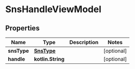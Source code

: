 
# SnsHandleViewModel

## Properties
Name | Type | Description | Notes
------------ | ------------- | ------------- | -------------
**snsType** | [**SnsType**](SnsType.md) |  |  [optional]
**handle** | **kotlin.String** |  |  [optional]



